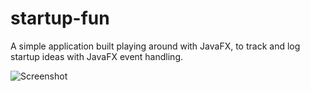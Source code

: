 # startup-fun
A simple application built playing around with JavaFX, to track and log startup ideas with JavaFX event handling.


![Screenshot](application-scrnshot.png)
